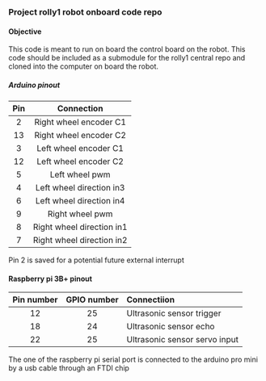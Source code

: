 ### Project rolly1 robot onboard code repo  

#### Objective  
This code is meant to run on board the control board on the robot. This code should be included as a submodule for the rolly1 central repo and cloned into the computer on board the robot. 

##### Arduino pinout  
|Pin | Connection | 
|:--:| :---------: |
|2| Right wheel encoder C1|
|13| Right wheel encoder C2|
|3| Left wheel encoder C1 |
|12| Left wheel encoder C2|
|5| Left wheel pwm |
|4| Left wheel direction in3|
|6| Left wheel direction in4|
|9| Right wheel pwm |
|8| Right wheel direction in1|
|7| Right wheel direction in2|
 

Pin 2 is saved for a  potential future external interrupt 


#### Raspberry pi 3B+ pinout
|Pin number|GPIO number|Connectiion|
|:---:|:---:|:---|
|12|25|Ultrasonic sensor trigger|
|18|24|Ultrasonic sensor echo|
|22|25|Ultrasonic sensor servo input|

The one of the raspberry pi serial port is connected to the arduino pro mini by a usb cable through an FTDI chip 